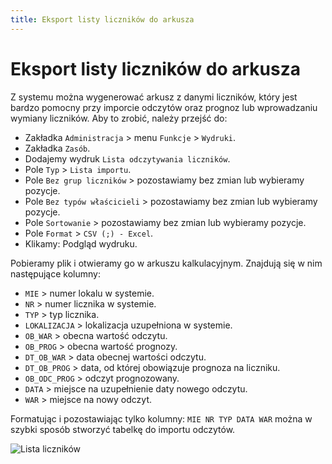 ```yaml
---
title: Eksport listy liczników do arkusza
---
```

# Eksport listy liczników do arkusza

Z systemu można wygenerować arkusz z danymi liczników, który jest bardzo pomocny przy imporcie odczytów oraz prognoz lub wprowadzaniu wymiany liczników. Aby to zrobić, należy przejść do:

- Zakładka `Administracja` > menu `Funkcje` > `Wydruki`.
- Zakładka `Zasób`.
- Dodajemy wydruk `Lista odczytywania liczników`.
- Pole `Typ` > `Lista importu`.
- Pole `Bez grup liczników` > pozostawiamy bez zmian lub wybieramy pozycje.
- Pole `Bez typów właścicieli` > pozostawiamy bez zmian lub wybieramy pozycje.
- Pole `Sortowanie` > pozostawiamy bez zmian lub wybieramy pozycje.
- Pole `Format` > `CSV (;) - Excel`.
- Klikamy: Podgląd wydruku.

Pobieramy plik i otwieramy go w arkuszu kalkulacyjnym. Znajdują się w nim następujące kolumny:

- `MIE` > numer lokalu w systemie.
- `NR` > numer licznika w systemie.
- `TYP` > typ licznika.
- `LOKALIZACJA` > lokalizacja uzupełniona w systemie.
- `OB_WAR` > obecna wartość odczytu.
- `OB_PROG` > obecna wartość prognozy.
- `DT_OB_WAR` > data obecnej wartości odczytu.
- `DT_OB_PROG` > data, od której obowiązuje prognoza na liczniku.
- `OB_ODC_PROG` > odczyt prognozowany.
- `DATA` > miejsce na uzupełnienie daty nowego odczytu.
- `WAR` > miejsce na nowy odczyt.

Formatując i pozostawiając tylko kolumny: `MIE NR TYP DATA WAR` można w szybki sposób stworzyć tabelkę do importu odczytów.

![Lista liczników](listalicznikow.gif)